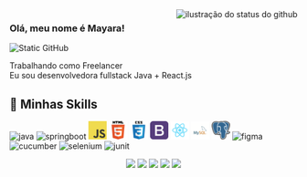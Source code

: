 <img align='right' src="https://github-readme-stats.vercel.app/api?username=MayaraMBastos&show_icons=true&title_color=783c00&text_color=af552e&icon_color=783c00&bg_color=f8efd4&cache_seconds=2300" alt="ilustração do status do github">

### Olá, meu nome é Mayara!

<img src="https://img.shields.io/static/v1?label=Overview&message=MayaraMB&color=f8efd4&style=for-the-badge&logo=GitHub" alt="Static GitHub">

<p>Trabalhando como Freelancer<br/> Eu sou desenvolvedora fullstack Java + React.js</p>


## 🚀 Minhas Skills

<p>
<img height="32" src="https://encrypted-tbn0.gstatic.com/images?q=tbn:ANd9GcSMv-TpvYBkdeqmmrnR6BupRjel9kvl2O39-g&s" alt="java" />
  <img height="32" src="https://upload.wikimedia.org/wikipedia/commons/thumb/7/79/Spring_Boot.svg/1200px-Spring_Boot.svg.png" alt="springboot" />

<img height="32" src="https://raw.githubusercontent.com/github/explore/80688e429a7d4ef2fca1e82350fe8e3517d3494d/topics/javascript/javascript.png" alt="Javascript"/>
<img height="32" src="https://raw.githubusercontent.com/github/explore/80688e429a7d4ef2fca1e82350fe8e3517d3494d/topics/html/html.png" alt="HTML5"/>
<img height="32" src="https://raw.githubusercontent.com/github/explore/80688e429a7d4ef2fca1e82350fe8e3517d3494d/topics/css/css.png" alt="CSS"/>
<img height="32" src="https://raw.githubusercontent.com/github/explore/80688e429a7d4ef2fca1e82350fe8e3517d3494d/topics/bootstrap/bootstrap.png" alt="Bootstrap"/>
<img height="32" src="https://raw.githubusercontent.com/github/explore/80688e429a7d4ef2fca1e82350fe8e3517d3494d/topics/react/react.png" alt="React"/>
<img height="32" src="https://raw.githubusercontent.com/github/explore/80688e429a7d4ef2fca1e82350fe8e3517d3494d/topics/mysql/mysql.png" alt="MySQL"/>
<img height="32" src="https://raw.githubusercontent.com/github/explore/80688e429a7d4ef2fca1e82350fe8e3517d3494d/topics/postgresql/postgresql.png" alt="PostegreSQL"/>
<img height="32" src="https://upload.wikimedia.org/wikipedia/commons/thumb/3/33/Figma-logo.svg/1200px-Figma-logo.svg.png" alt="figma"/>
<img height="32" src="https://www.cdnlogo.com/logos/c/44/cucumber.svg" alt="cucumber"/>
<img height="32" src="https://upload.wikimedia.org/wikipedia/commons/d/d5/Selenium_Logo.png" alt="selenium"/>
<img height="32" src="https://encrypted-tbn0.gstatic.com/images?q=tbn:ANd9GcTufFNCNxN6w9y-VrQFulDKcoiHg33mG1yv0Q&s" alt="junit"/>
<p>


<div align="center">
<img src="http://github-profile-summary-cards.vercel.app/api/cards/profile-details?username=MayaraMBastos&theme=solarized>

![](https://raw.githubusercontent.com/MayaraMBastos/MayaraMBastos/master/profile-summary-card-output/solarized/0-profile-details.svg)
![](https://raw.githubusercontent.com/MayaraMBastos/MayaraMBastos/master/profile-summary-card-output/solarized/1-repos-per-language.svg)
![](https://raw.githubusercontent.com/MayaraMBastos/MayaraMBastos/master/profile-summary-card-output/solarized/2-most-commit-language.svg)
![](https://raw.githubusercontent.com/MayaraMBastos/MayaraMBastos/master/profile-summary-card-output/solarized/3-stats.svg)
![](https://raw.githubusercontent.com/MayaraMBastos/MayaraMBastos/master/profile-summary-card-output/solarized/4-productive-time.svg)

</div>
